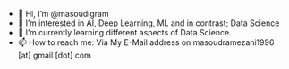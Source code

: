 - 👋 Hi, I’m @masoudigram
- 👀 I’m interested in AI, Deep Learning, ML and in contrast; Data Science
- 🌱 I’m currently learning different aspects of Data Science
- 📫 How to reach me: Via My E-Mail address on masoudramezani1996 [at] gmail [dot] com

<!---
masoudigram/masoudigram is a ✨ special ✨ repository because its `README.md` (this file) appears on your GitHub profile.
You can click the Preview link to take a look at your changes.
--->
